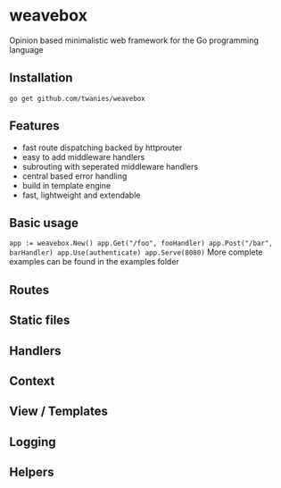 # weavebox
Opinion based minimalistic web framework for the Go programming language

## Installation
`go get github.com/twanies/weavebox`

## Features
- fast route dispatching backed by httprouter
- easy to add middleware handlers
- subrouting with seperated middleware handlers
- central based error handling
- build in template engine
- fast, lightweight and extendable

## Basic usage
`
app := weavebox.New()
app.Get("/foo", fooHandler)
app.Post("/bar", barHandler)
app.Use(authenticate)
app.Serve(8080)
`
More complete examples can be found in the examples folder

## Routes

## Static files

## Handlers

## Context

## View / Templates

## Logging

## Helpers


